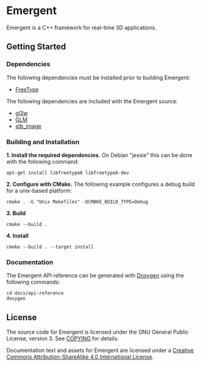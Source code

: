# Emergent

Emergent is a C++ framework for real-time 3D applications.

## Getting Started

### Dependencies

The following dependencies must be installed prior to building Emergent:

* [FreeType](https://www.freetype.org/)

The following dependencies are included with the Emergent source:

* [gl3w](https://github.com/skaslev/gl3w)
* [GLM](http://glm.g-truc.net)
* [stb_image](https://github.com/nothings/stb)

### Building and Installation

**1. Install the required dependencies.** On Debian "jessie" this can be done with the following command:

	apt-get install libfreetype6 libfreetype6-dev

**2. Configure with CMake.** The following example configures a debug build for a unix-based platform:

	cmake . -G "Unix Makefiles" -DCMAKE_BUILD_TYPE=Debug

**3. Build**

	cmake --build .

**4. Install**

	cmake --build . --target install

### Documentation

The Emergent API reference can be generated with [Doxygen](http://www.stack.nl/~dimitri/doxygen/) using the following commands:

	cd docs/api-reference
	doxygen

## License

The source code for Emergent is licensed under the GNU General Public License, version 3. See [COPYING](./COPYING) for details.

Documentation text and assets for Emergent are licensed under a [Creative Commons Attribution-ShareAlike 4.0 International License](http://creativecommons.org/licenses/by-sa/4.0/).
